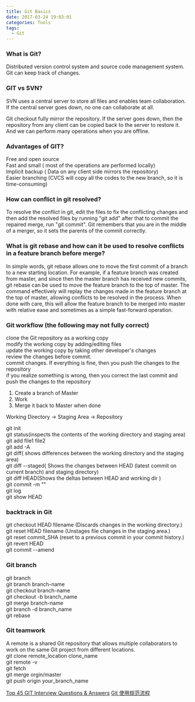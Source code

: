 ```yaml
---
title: Git Basics
date: 2017-03-24 19:03:01
categories: Tools
tags:
  - Git
---
```

### What is Git?
Distributed version control system and source code management system.
Git can keep track of changes.

### GIT vs SVN?
SVN uses a central server to store all files and enables team collaboration.  
If the central server goes down, no one can collaborate at all.  

Git checkout fully mirror the repository.
If the server goes down, then the repository from any client can be copied back to the server to restore it. And we can perform many operations when you are offline.

<!-- more -->

### Advantages of GIT?
Free and open source  
Fast and small ( most of the operations are performed locally)  
Implicit backup ( Data on any client side mirrors the repository)  
Easier branching (CVCS will copy all the codes to the new branch, so it is time-consuming)

### How can conflict in git resolved?
To resolve the conflict in git, edit the files to fix the conflicting changes and then add the resolved files by running "git add" after that to commit the repaired merge,  run "git commit".  Git remembers that you are in the middle of a merger, so it sets the parents of the commit correctly.

### What is git rebase and how can it be used to resolve conflicts in a feature branch before merge?
In simple words, git rebase allows one to move the first commit of a branch to a new starting location. For example, if a feature branch was created from master, and since then the master branch has received new commits, git rebase can be used to move the feature branch to the top of master. The command effectively will replay the changes made in the feature branch at the top of master, allowing conflicts to be resolved in the process. When done with care, this will allow the feature branch to be merged into master with relative ease and sometimes as a simple fast-forward operation.

### Git workflow (the following may not fully correct)
clone the Git repository as a working copy  
modify the working copy by adding/editing files  
update the working copy by taking other developer's changes  
review the changes before commit.  
commit changes. If everything is fine, then you push the changes to the repository  
if you realize something is wrong, then you correct the last commit and push the changes to the repository  
  1. Create a branch of Master
  2. Work
  3. Merge it back to Master when done

Working Directory -> Staging Area -> Repository  

git init  
git status(inspects the contents of the working directory and staging area)  
git add file1 file2  
git add -A  
git diff( shows differences between the working directory and the staging area)  
git diff --staged( Shows the changes between HEAD (latest commit on current branch) and staging directory)  
git diff HEAD(Shows the deltas between HEAD and working dir )  
git commit -m ""  
git log  
git show HEAD  

### backtrack in Git  
git checkout HEAD filename (Discards changes in the working directory.)  
git reset HEAD filename (Unstages file changes in the staging area.)  
git reset commit_SHA (reset to a previous commit in your commit history.)  
git revert HEAD  
git commit --amend

### Git branch  
git branch  
git branch branch-name  
git checkout branch-name  
git checkout -b branch_name  
git merge branch-name  
git branch -d branch_name  
git rebase  

### Git teamwork
A remote is a shared Git repository that allows multiple collaborators to work on the same Git project from different locations.  
git clone remote_location clone_name  
git remote -v  
git fetch  
git merge orgin/master  
git push origin your_branch_name  

[Top 45 GIT Interview Questions & Answers](http://career.guru99.com/top-40-interview-questions-on-git/)
[Git 使用规范流程](http://blog.jobbole.com/88955/)
